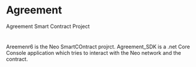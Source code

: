 # Agreement
Agreement Smart Contract Project

#
Areemenr6 is the Neo SmartCOntract projrct.
Agreement_SDK is a .net Core Console application which tries to interact with the Neo network and the contract.
